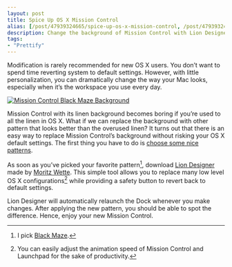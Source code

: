 ```yaml
---
layout: post
title: Spice Up OS X Mission Control
alias: [/post/47939324665/spice-up-os-x-mission-control, /post/47939324665/]
description: Change the background of Mission Control with Lion Designer.
tags:
- "Prettify"
---
```

Modification is rarely recommended for new OS X users. You don’t want to spend time reverting system to default settings. However, with little personalization, you can dramatically change the way your Mac looks, especially when it’s the workspace you use every day.

<!--more-->

[ ![Mission Control Black Maze Background][img1] ](http://images.sayzlim.net/2013/04/lion_designer.jpg "Mission Control Black Maze Background")

[img1]: http://images.sayzlim.net/2013/04/lion_designer.jpg "Mission Control Black Maze Background"

Mission Control with its linen background becomes boring if you’re used to all the linen in OS X. What if we can replace the background with other pattern that looks better than the overused linen? It turns out that there is an easy way to replace Mission Control’s background without risking your OS X default settings. The first thing you have to do is [choose some nice patterns][0299-001].

[0299-001]: http://subtlepatterns.com/ "Subtle Patterns | Free textures for your next web project."

As soon as you’ve picked your favorite pattern[^1], download [Lion Designer][0299-002] made by [Moritz Wette][0299-003]. This simple tool allows you to replace many low level OS X configurations[^2] while providing a safety button to revert back to default settings.

[0299-002]: http://www.moritzwette.com/liondesigner/ "Moritz Wette - Lion Designer - Customize new features of Mac OS X ..."
[0299-003]: http://www.moritzwette.com/ "Moritz Wette - Developer Website"

Lion Designer will automatically relaunch the Dock whenever you make changes. After applying the new pattern, you should be able to spot the difference. Hence, enjoy your new Mission Control.

[^1]: I pick [Black Maze](http://subtlepatterns.com/maze-black/ "Maze black - Subtle Patterns | Free textures for your next web project.").

[^2]: You can easily adjust the animation speed of Mission Control and Launchpad for the sake of productivity.
